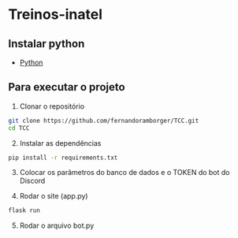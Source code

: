 # Treinos-inatel

## Instalar python
- [Python]([https://nodejs.org/en/](https://python.org.br/instalacao-windows/))

## Para executar o projeto
1. Clonar o repositório
```bash
git clone https://github.com/fernandoramborger/TCC.git
cd TCC
```
2. Instalar as dependências
```bash
pip install -r requirements.txt
```

3. Colocar os parâmetros do banco de dados e o TOKEN do bot do Discord
   
4. Rodar o site (app.py)
```bash
flask run
```

5. Rodar o arquivo bot.py
